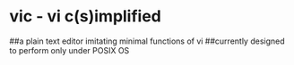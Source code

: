 # vic - vi c(s)implified

##a plain text editor imitating minimal functions of vi
##currently designed to perform only under POSIX OS
